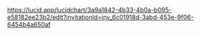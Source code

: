 https://lucid.app/lucidchart/3a9a1842-4b33-4b0a-b095-e58182ee23b2/edit?invitationId=inv_6c01918d-3abd-453e-9f06-6454b4a650af
